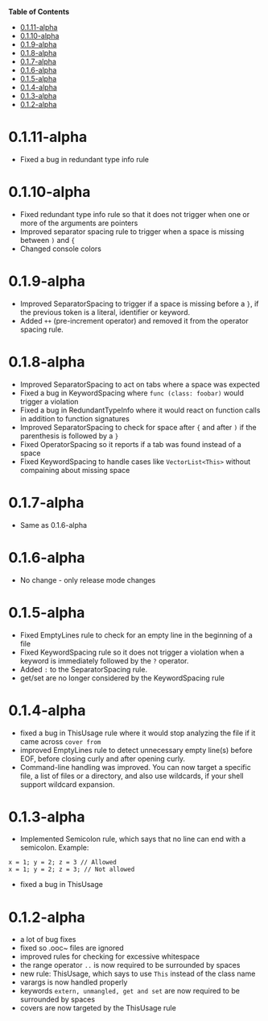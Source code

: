 **Table of Contents**
- [0.1.11-alpha](#0111-alpha)
- [0.1.10-alpha](#0110-alpha)
- [0.1.9-alpha](#019-alpha)
- [0.1.8-alpha](#018-alpha)
- [0.1.7-alpha](#017-alpha)
- [0.1.6-alpha](#016-alpha)
- [0.1.5-alpha](#015-alpha)
- [0.1.4-alpha](#014-alpha)
- [0.1.3-alpha](#013-alpha)
- [0.1.2-alpha](#012-alpha)

# 0.1.11-alpha
* Fixed a bug in redundant type info rule

# 0.1.10-alpha
* Fixed redundant type info rule so that it does not trigger when one or more of the arguments are pointers
* Improved separator spacing rule to trigger when a space is missing between ```)``` and ```{```
* Changed console colors

# 0.1.9-alpha
* Improved SeparatorSpacing to trigger if a space is missing before a ```}```, if the previous token is a literal, identifier or keyword.
* Added ```++``` (pre-increment operator) and removed it from the operator spacing rule.

# 0.1.8-alpha

* Improved SeparatorSpacing to act on tabs where a space was expected
* Fixed a bug in KeywordSpacing where ```func (class: foobar)``` would trigger a violation
* Fixed a bug in RedundantTypeInfo where it would react on function calls in addition to function signatures
* Improved SeparatorSpacing to check for space after ```{``` and after ```)``` if the parenthesis is followed by a ```}```
* Fixed OperatorSpacing so it reports if a tab was found instead of a space
* Fixed KeywordSpacing to handle cases like ```VectorList<This>``` without compaining about missing space

# 0.1.7-alpha
* Same as 0.1.6-alpha

# 0.1.6-alpha
* No change - only release mode changes

# 0.1.5-alpha
* Fixed EmptyLines rule to check for an empty line in the beginning of a file
* Fixed KeywordSpacing rule so it does not trigger a violation when a keyword is immediately followed by the ```?``` operator.
* Added ```:``` to the SeparatorSpacing rule.
* get/set are no longer considered by the KeywordSpacing rule

# 0.1.4-alpha
* fixed a bug in ThisUsage rule where it would stop analyzing the file if it came across ```cover from```
* improved EmptyLines rule to detect unnecessary empty line(s) before EOF, before closing curly and after opening curly.
* Command-line handling was improved. You can now target a specific file, a list of files or a directory,
and also use wildcards, if your shell support wildcard expansion.

# 0.1.3-alpha
* Implemented Semicolon rule, which says that no line can end with a semicolon.
Example:
```
x = 1; y = 2; z = 3 // Allowed
x = 1; y = 2; z = 3; // Not allowed
```
* fixed a bug in ThisUsage

# 0.1.2-alpha
* a lot of bug fixes
* fixed so .ooc~ files are ignored
* improved rules for checking for excessive whitespace
* the range operator ```..``` is now required to be surrounded by spaces
* new rule: ThisUsage, which says to use ```This``` instead of the class name
* varargs is now handled properly
* keywords ```extern, unmangled, get and set``` are now required to be surrounded by spaces
* covers are now targeted by the ThisUsage rule